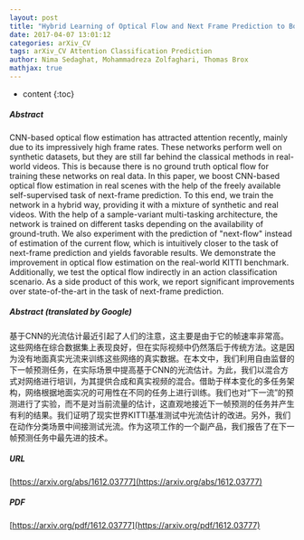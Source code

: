 ```yaml
---
layout: post
title: "Hybrid Learning of Optical Flow and Next Frame Prediction to Boost Optical Flow in the Wild"
date: 2017-04-07 13:01:12
categories: arXiv_CV
tags: arXiv_CV Attention Classification Prediction
author: Nima Sedaghat, Mohammadreza Zolfaghari, Thomas Brox
mathjax: true
---
```


* content
{:toc}

##### Abstract
CNN-based optical flow estimation has attracted attention recently, mainly due to its impressively high frame rates. These networks perform well on synthetic datasets, but they are still far behind the classical methods in real-world videos. This is because there is no ground truth optical flow for training these networks on real data. In this paper, we boost CNN-based optical flow estimation in real scenes with the help of the freely available self-supervised task of next-frame prediction. To this end, we train the network in a hybrid way, providing it with a mixture of synthetic and real videos. With the help of a sample-variant multi-tasking architecture, the network is trained on different tasks depending on the availability of ground-truth. We also experiment with the prediction of "next-flow" instead of estimation of the current flow, which is intuitively closer to the task of next-frame prediction and yields favorable results. We demonstrate the improvement in optical flow estimation on the real-world KITTI benchmark. Additionally, we test the optical flow indirectly in an action classification scenario. As a side product of this work, we report significant improvements over state-of-the-art in the task of next-frame prediction.

##### Abstract (translated by Google)
基于CNN的光流估计最近引起了人们的注意，这主要是由于它的帧速率非常高。这些网络在综合数据集上表现良好，但在实际视频中仍然落后于传统方法。这是因为没有地面真实光流来训练这些网络的真实数据。在本文中，我们利用自由监督的下一帧预测任务，在实际场景中提高基于CNN的光流估计。为此，我们以混合方式对网络进行培训，为其提供合成和真实视频的混合。借助于样本变化的多任务架构，网络根据地面实况的可用性在不同的任务上进行训练。我们也对“下一流”的预测进行了实验，而不是对当前流量的估计，这直观地接近下一帧预测的任务并产生有利的结果。我们证明了现实世界KITTI基准测试中光流估计的改进。另外，我们在动作分类场景中间接测试光流。作为这项工作的一个副产品，我们报告了在下一帧预测任务中最先进的技术。

##### URL
[https://arxiv.org/abs/1612.03777](https://arxiv.org/abs/1612.03777)

##### PDF
[https://arxiv.org/pdf/1612.03777](https://arxiv.org/pdf/1612.03777)

